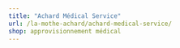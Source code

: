 ```yaml
---
title: "Achard Médical Service"
url: /la-mothe-achard/achard-medical-service/
shop: approvisionnement médical
---
```


